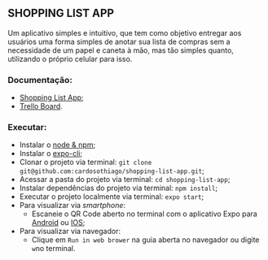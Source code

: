 ## SHOPPING LIST APP

Um aplicativo simples e intuitivo, que tem como objetivo entregar aos usuários uma forma simples de anotar sua lista de compras sem a necessidade de um papel e caneta à mão, mas tão simples quanto, utilizando o próprio celular para isso.

### Documentação:

- [Shopping List App](https://github.com/cardosothiago/shopping-list-app/blob/master/shopping_list_app_documentation.pdf);
- [Trello Board](https://trello.com/b/BHYz4PZO/shopping-list-app).

### Executar:

- Instalar o [node & npm](https://docs.npmjs.com/downloading-and-installing-node-js-and-npm);
- Instalar o [expo-cli](https://docs.expo.dev/get-started/installation/);
- Clonar o projeto via terminal: `git clone git@github.com:cardosothiago/shopping-list-app.git`;
- Acessar a pasta do projeto via terminal: `cd shopping-list-app`;
- Instalar dependências do projeto via terminal: `npm install`;
- Executar o projeto localmente via terminal: `expo start`;
- Para visualizar via _smartphone_:
    - Escaneie o QR Code aberto no terminal com o aplicativo Expo para [Android](https://play.google.com/store/apps/details?id=host.exp.exponent&hl=pt_BR&gl=US) ou [IOS](https://apps.apple.com/br/app/expo-go/id982107779);
- Para visualizar via navegador:
    - Clique em `Run in web brower` na guia aberta no navegador ou digite `w`no terminal.